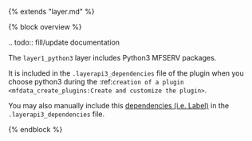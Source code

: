 {% extends "layer.md" %}

{% block overview %}

.. todo:: 
    fill/update documentation
    
The `layer1_python3` layer includes Python3 MFSERV packages.

It is included in the `.layerapi3_dependencies` file of the plugin when you choose python3 during the :ref:`creation of a plugin <mfdata_create_plugins:Create and customize the plugin>`.

You may also manually include this [dependencies (i.e. Label)](#label) in the `.layerapi3_dependencies` file.

{% endblock %}

